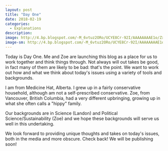 ```yaml
---
layout: post
title: "Day One"
date: 2018-02-19
categories:
  - Explanations
description:
image: http://4.bp.blogspot.com/-M_6vtuz2ORo/UCYE8Cr-92I/AAAAAAAAE1o/ZxDcq7FepV4/s1600/0free+stock+nature+photos.jpg
image-sm: http://4.bp.blogspot.com/-M_6vtuz2ORo/UCYE8Cr-92I/AAAAAAAAE1o/ZxDcq7FepV4/s1600/0free+stock+nature+photos.jpg
---
```


Today is Day One. Me and Zoe are launching this blog as a place for us to work together and think things through. Not always will out takes be good, in fact many of them are likely to be bad: that's the point. We want to work out how and what we think about today's issues using a variety of tools and backgrounds.

I am from Medicine Hat, Alberta. I grew up in a fairly conservative household, although am not a self-prescribed conservative. Zoe, from Vancouver, British Columbia, had a very different upbringing, growing up in what she often calls a "hippy" family.

Our backgrounds are in Science (Landon) and Political Science/Sustainability (Zoe) and we hope these backgrounds will serve us well in this undertaking.

We look forward to providing unique thoughts and takes on today's issues, both in the media and more obscure. Check back! We will be publishing soon!
